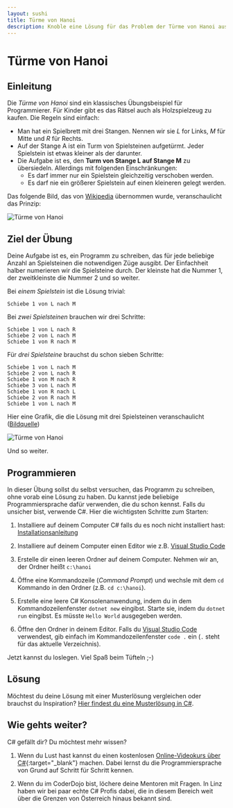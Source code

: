 ```yaml
---
layout: sushi
title: Türme von Hanoi
description: Knoble eine Lösung für das Problem der Türme von Hanoi aus
---
```


# Türme von Hanoi


## Einleitung

Die *Türme von Hanoi* sind ein klassisches Übungsbeispiel für Programmierer. Für Kinder gibt es das Rätsel auch als Holzspielzeug zu kaufen. Die Regeln sind einfach:

* Man hat ein Spielbrett mit drei Stangen. Nennen wir sie *L* for Links, *M* für Mitte und *R* für Rechts.
* Auf der Stange A ist ein Turm von Spielsteinen aufgetürmt. Jeder Spielstein ist etwas kleiner als der darunter.
* Die Aufgabe ist es, den **Turm von Stange L auf Stange M** zu übersiedeln. Allerdings mit folgenden Einschränkungen:
  * Es darf immer nur ein Spielstein gleichzeitig verschoben werden.
  * Es darf nie ein größerer Spielstein auf einen kleineren gelegt werden.

Das folgende Bild, das von [Wikipedia](https://de.wikipedia.org/wiki/T%C3%BCrme_von_Hanoi#/media/File:Tower_of_Hanoi_4.gif) übernommen wurde, veranschaulicht das Prinzip: 

![Türme von Hanoi](https://upload.wikimedia.org/wikipedia/commons/6/60/Tower_of_Hanoi_4.gif)<br/>


## Ziel der Übung

Deine Aufgabe ist es, ein Programm zu schreiben, das für jede beliebige Anzahl an Spielsteinen die notwendigen Züge ausgibt. Der Einfachheit halber numerieren wir die Spielsteine durch. Der kleinste hat die Nummer 1, der zweitkleinste die Nummer 2 und so weiter.

Bei *einem Spielstein* ist die Lösung trivial: 

```
Schiebe 1 von L nach M
```

Bei *zwei Spielsteinen* brauchen wir drei Schritte:

```
Schiebe 1 von L nach R
Schiebe 2 von L nach M
Schiebe 1 von R nach M
```

Für *drei Spielsteine* brauchst du schon sieben Schritte:

```
Schiebe 1 von L nach M
Schiebe 2 von L nach R
Schiebe 1 von M nach R
Schiebe 3 von L nach M
Schiebe 1 von R nach L
Schiebe 2 von R nach M
Schiebe 1 von L nach M
```

Hier eine Grafik, die die Lösung mit drei Spielsteinen veranschaulicht ([Bildquelle](http://www.scalingbits.com/java/javakurs1/methoden/rekursion))

![Türme von Hanoi](http://www.scalingbits.com/sites/default/files/4hanoi.png)

Und so weiter.


## Programmieren

In dieser Übung sollst du selbst versuchen, das Programm zu schreiben, ohne vorab eine Lösung zu haben. Du kannst jede beliebige Programmiersprache dafür verwenden, die du schon kennst. Falls du unsicher bist, verwende C#. Hier die wichtigsten Schritte zum Starten:

1. Installiere auf deinem Computer C# falls du es noch nicht installiert hast: [Installationsanleitung](https://www.microsoft.com/net/core#windows)

1. Installiere auf deinem Computer einen Editor wie z.B. [Visual Studio Code](http://code.visualstudio.com)

1. Erstelle dir einen leeren Ordner auf deinem Computer. Nehmen wir an, der Ordner heißt `c:\hanoi`

1. Öffne eine Kommandozeile (*Command Prompt*) und wechsle mit dem `cd` Kommando in den Ordner (z.B. `cd c:\hanoi`).

1. Erstelle eine leere C# Konsolenanwendung, indem du in dem Kommandozeilenfenster `dotnet new` eingibst. Starte sie, indem du `dotnet run` eingibst. Es müsste `Hello World` ausgegeben werden.

1. Öffne den Ordner in deinem Editor. Falls du [Visual Studio Code](http://code.visualstudio.com) verwendest, gib einfach im Kommandozeilenfenster `code .` ein (`.` steht für das aktuelle Verzeichnis).

Jetzt kannst du loslegen. Viel Spaß beim Tüfteln ;-)


## Lösung

Möchtest du deine Lösung mit einer Musterlösung vergleichen oder brauchst du Inspiration? [Hier findest du eine Musterlösung in C#](https://github.com/coderdojo-linz/coderdojo-linz.github.io/blob/master/trainingsanleitungen/csharp/towers-of-hanoi/Program.cs).


## Wie gehts weiter?

C# gefällt dir? Du möchtest mehr wissen?

1. Wenn du Lust hast kannst du einen kostenlosen [Online-Videokurs über C#](https://mva.microsoft.com/de-de/training-courses/programmieren-f-r-beginner-mit-c--10140?l=JqnuG5A6_9704984382){:target="_blank"} machen. Dabei lernst du die Programmiersprache von Grund auf Schritt für Schritt kennen.

2. Wenn du im CoderDojo bist, löchere deine Mentoren mit Fragen. In Linz haben wir bei paar echte C# Profis dabei, die in diesem Bereich weit über die Grenzen von Österreich hinaus bekannt sind.
